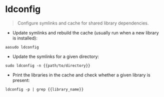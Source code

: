 # ldconfig

> Configure symlinks and cache for shared library dependencies.

- Update symlinks and rebuild the cache (usually run when a new library is installed):

`aasudo ldconfig`

- Update the symlinks for a given directory:

`sudo ldconfig -n {{path/to/directory}}`

- Print the libraries in the cache and check whether a given library is present:

`ldconfig -p | grep {{library_name}}`
